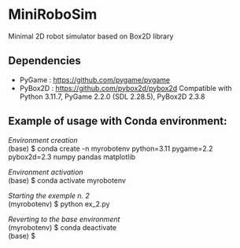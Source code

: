 # MiniRoboSim
Minimal 2D robot simulator based on Box2D library

## Dependencies
  -   PyGame : https://github.com/pygame/pygame
  -   PyBox2D : https://github.com/pybox2d/pybox2d
Compatible with Python 3.11.7, PyGame 2.2.0 (SDL 2.28.5), PyBox2D 2.3.8

## Example of usage with Conda environment:
_Environment creation_ \
 (base) $ conda create -n myrobotenv python=3.11 pygame=2.2 pybox2d=2.3 numpy pandas matplotlib

_Environment activation_ \
 (base) $ conda activate myrobotenv

_Starting the exemple n. 2_ \
 (myrobotenv) $ python ex_2.py

_Reverting to the base environment_ \
 (myrobotenv) $ conda deactivate \
 (base) $
